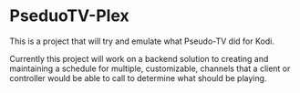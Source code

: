 # PseduoTV-Plex

This is a project that will try and emulate what Pseudo-TV did for Kodi.  

Currently this project will work on a backend solution to creating and maintaining a schedule for multiple, customizable, channels that a client or controller would be able to call to determine what should be playing.
